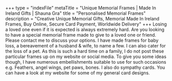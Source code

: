 +++
type = "indexFile"
metaTitle = "Unique Memorial Frames | Made In Ireland Gifts | Shauna Gra"
title = "Personalised Memorial Frames"
description = "Creative Unique Memorial Gifts, Memorial Made In Ireland Frames, Buy Online, Secure Card Payment, Worldwide Delivery"
+++
Losing a loved one even if it is expected is always extremely hard. Are you looking to have a special memorial frame made to give to a loved one or friend. Please contact me to discuss your options. I have made frames for baby loss, a bereavement of a husband & wife, to name a few. I can also cater for the loss of a pet. As this is such a hard time on a family, I do not post these particular frames up on my website or social media. To give you some ideas though, I have numerous embellishments suitable to use for such occasions e.g. Feathers, angel wings, pet paws, bones. I also do sympathy cards. You can have a look at my website for some of my general card designs.
